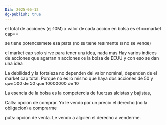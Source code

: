 ```yaml
---
Dia: 2025-05-12
dg-publish: true
---
```

el total de acciones (ej:10M) x valor de cada accion en bolsa es el ==market cap== 

se tiene potencislmete esa plata (no se tiene realmente si no se vende)

el market cap solo sirve para tener una idea, nada más
Hay varios indices de acciones que agarran n acciones de la bolsa de EEUU y con eso se dan una idea

La debilidad y la fortaleza no dependen del valor nominal, dependen de el market cap total. Porque no es lo mismo que haya dos acciones de 50 y que 500 de 50 que 10000000 de 10

La esencia de la bolsa es la competencia de fuerzas alcistas y bajistas,


Calls: opcion de comprar. Yo le vendo por un precio el derecho (no la obligacion) a comprarme

puts: opcion de venta. Le vendo a alguien el derecho a venderme.


